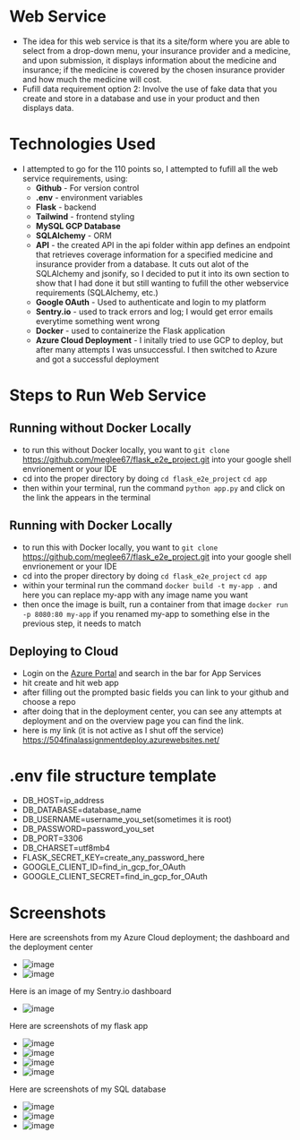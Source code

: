 # Web Service
* The idea for this web service is that its a site/form where you are able to select from a drop-down menu, your insurance provider and a medicine, and upon submission, it displays information about the medicine and insurance; if the medicine is covered by the chosen insurance provider and how much the medicine will cost.
* Fufill data requirement option 2: Involve the use of fake data that you create and store in a database and use in your product and then displays data.

# Technologies Used
* I attempted to go for the 110 points so, I attempted to fufill all the web service requirements, using:
    * **Github** - For version control
    * **.env** - environment variables
    * **Flask** - backend
    * **Tailwind** - frontend styling
    * **MySQL GCP Database** 
    * **SQLAlchemy** - ORM
    * **API** - the created API in the api folder within app defines an endpoint that retrieves coverage information for a specified medicine and insurance provider from a database. It cuts out alot of the SQLAlchemy and jsonify, so I decided to put it into its own section to show that I had done it but still wanting to fufill the other webservice requirements (SQLAlchemy, etc.)
    * **Google OAuth** - Used to authenticate and login to my platform
    * **Sentry.io** - used to track errors and log; I would get error emails everytime something went wrong
    * **Docker** - used to containerize the Flask application
    * **Azure Cloud Deployment** - I initally tried to use GCP to deploy, but after many attempts I was unsuccessful. I then switched to Azure and got a successful deployment

# Steps to Run Web Service

## Running without Docker Locally
* to run this without Docker locally, you want to ``git clone`` https://github.com/meglee67/flask_e2e_project.git into your google shell envrionement or your IDE
* cd into the proper directory by doing ``cd flask_e2e_project`` ``cd app``
* then within your terminal, run the command ``python app.py`` and click on the link the appears in the terminal
 
## Running with Docker Locally
* to run this with Docker locally, you want to ``git clone`` https://github.com/meglee67/flask_e2e_project.git into your google shell envrionement or your IDE
* cd into the proper directory by doing ``cd flask_e2e_project`` ``cd app``
* within your terminal run the command ``docker build -t my-app .`` and here you can replace my-app with any image name you want
* then once the image is built, run a container from that image ``docker run -p 8080:80 my-app`` if you renamed my-app to something else in the previous step, it needs to match


## Deploying to Cloud
* Login on the [Azure Portal](https://azure.microsoft.com/en-us/get-started/azure-portal) and search in the bar for App Services
* hit create and hit web app
* after filling out the prompted basic fields you can link to your github and choose a repo 
* after doing that in the deployment center, you can see any attempts at deployment and on the overview page you can find the link.
* here is my link (it is not active as I shut off the service) https://504finalassignmentdeploy.azurewebsites.net/


# .env file structure template
* DB_HOST=ip_address
* DB_DATABASE=database_name
* DB_USERNAME=username_you_set(sometimes it is root)
* DB_PASSWORD=password_you_set
* DB_PORT=3306
* DB_CHARSET=utf8mb4
* FLASK_SECRET_KEY=create_any_password_here
* GOOGLE_CLIENT_ID=find_in_gcp_for_OAuth
* GOOGLE_CLIENT_SECRET=find_in_gcp_for_OAuth

# Screenshots

Here are screenshots from my Azure Cloud deployment; the dashboard and the deployment center
* ![image](https://github.com/meglee67/flask_e2e_project/assets/123908362/70c372cd-03bb-419c-9a13-1987f70a0dae)
* ![image](https://github.com/meglee67/flask_e2e_project/assets/123908362/00e42b17-49dd-4579-a36e-c07978e3954c)

Here is an image of my Sentry.io dashboard
* ![image](https://github.com/meglee67/flask_e2e_project/assets/123908362/68513136-6a81-4149-8207-471624d744f3)

Here are screenshots of my flask app
* ![image](https://github.com/meglee67/flask_e2e_project/assets/123908362/3852a3fe-c3c1-4d75-8108-f47eb84a68d2)
* ![image](https://github.com/meglee67/flask_e2e_project/assets/123908362/510ecad7-2a10-44d4-b4ba-f0b81f13223d)
* ![image](https://github.com/meglee67/flask_e2e_project/assets/123908362/eb75286a-9e7d-4c4c-9de2-ba71c7670d6b)
* ![image](https://github.com/meglee67/flask_e2e_project/assets/123908362/09db6995-7531-446f-9f9e-6f9da8aee964)

Here are screenshots of my SQL database
* ![image](https://github.com/meglee67/flask_e2e_project/assets/123908362/512d73d5-6e5e-41e8-9a9a-77387e33f906)
* ![image](https://github.com/meglee67/flask_e2e_project/assets/123908362/7a8fe0fb-3581-4580-bd6b-49c8f640878d)
* ![image](https://github.com/meglee67/flask_e2e_project/assets/123908362/96f10b62-a758-495d-adaf-d09eed61e683)









